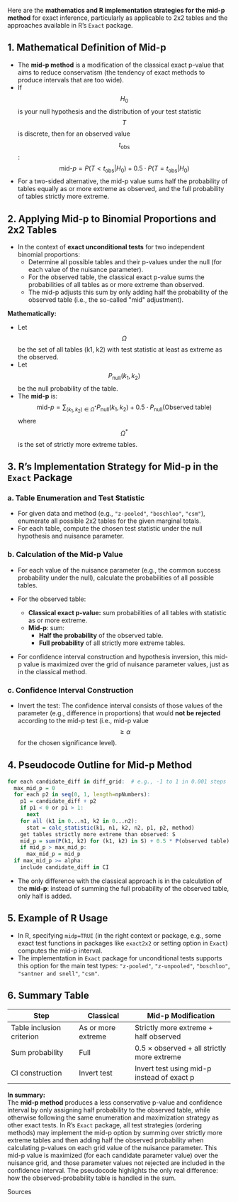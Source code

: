 Here are the **mathematics and R implementation strategies for the mid-p method** for exact inference, particularly as applicable to 2x2 tables and the approaches available in R’s `Exact` package.

## 1. **Mathematical Definition of Mid-p**

- The **mid-p method** is a modification of the classical exact p-value that aims to reduce conservatism (the tendency of exact methods to produce intervals that are too wide).
- If $$ H_0 $$ is your null hypothesis and the distribution of your test statistic $$ T $$ is discrete, then for an observed value $$ t_{\text{obs}} $$:
  $$
  \text{mid-}p = P(T < t_{\text{obs}} | H_0) + 0.5 \cdot P(T = t_{\text{obs}} | H_0)
  $$
- For a two-sided alternative, the mid-p value sums half the probability of tables equally as or more extreme as observed, and the full probability of tables strictly more extreme.

## 2. **Applying Mid-p to Binomial Proportions and 2x2 Tables**

- In the context of **exact unconditional tests** for two independent binomial proportions:
  - Determine all possible tables and their p-values under the null (for each value of the nuisance parameter).
  - For the observed table, the classical exact p-value sums the probabilities of all tables as or more extreme than observed.
  - The mid-p adjusts this sum by only adding half the probability of the observed table (i.e., the so-called "mid" adjustment).

**Mathematically:**
- Let $$ \Omega $$ be the set of all tables (k1, k2) with test statistic at least as extreme as the observed.
- Let $$ P_{\text{null}}(k_1, k_2) $$ be the null probability of the table.
- The **mid-p** is:
  $$
  \text{mid-}p = \sum_{(k_1, k_2) \in \Omega^*} P_{\text{null}}(k_1, k_2) + 0.5 \cdot P_{\text{null}}(\text{Observed table})
  $$
  where $$ \Omega^* $$ is the set of strictly more extreme tables.

## 3. **R’s Implementation Strategy for Mid-p in the `Exact` Package**

### **a. Table Enumeration and Test Statistic**

- For given data and method (e.g., `"z-pooled"`, `"boschloo"`, `"csm"`), enumerate all possible 2x2 tables for the given marginal totals.
- For each table, compute the chosen test statistic under the null hypothesis and nuisance parameter.

### **b. Calculation of the Mid-p Value**

- For each value of the nuisance parameter (e.g., the common success probability under the null), calculate the probabilities of all possible tables.
- For the observed table:
  - **Classical exact p-value:** sum probabilities of all tables with statistic as or more extreme.
  - **Mid-p**: sum:
    - **Half the probability** of the observed table.
    - **Full probability** of all strictly more extreme tables.

- For confidence interval construction and hypothesis inversion, this mid-p value is maximized over the grid of nuisance parameter values, just as in the classical method.

### **c. Confidence Interval Construction**

- Invert the test: The confidence interval consists of those values of the parameter (e.g., difference in proportions) that would **not be rejected** according to the mid-p test (i.e., mid-p value $$\geq \alpha$$ for the chosen significance level).

## 4. **Pseudocode Outline for Mid-p Method**

```r
for each candidate_diff in diff_grid:  # e.g., -1 to 1 in 0.001 steps
  max_mid_p = 0
  for each p2 in seq(0, 1, length=npNumbers):
    p1 = candidate_diff + p2
    if p1 < 0 or p1 > 1:
      next
    for all (k1 in 0...n1, k2 in 0...n2):
      stat = calc_statistic(k1, n1, k2, n2, p1, p2, method)
    get tables strictly more extreme than observed: S
    mid_p = sum(P(k1, k2) for (k1, k2) in S) + 0.5 * P(observed table)
    if mid_p > max_mid_p:
      max_mid_p = mid_p
  if max_mid_p >= alpha:
    include candidate_diff in CI
```

- The only difference with the classical approach is in the calculation of the **mid-p**: instead of summing the full probability of the observed table, only half is added.

## 5. **Example of R Usage**

- In R, specifying `midp=TRUE` (in the right context or package, e.g., some exact test functions in packages like `exact2x2` or setting option in `Exact`) computes the mid-p interval.
- The implementation in `Exact` package for unconditional tests supports this option for the main test types: `"z-pooled"`, `"z-unpooled"`, `"boschloo"`, `"santner and snell"`, `"csm"`.

## 6. **Summary Table**

| Step                        | Classical      | Mid-p Modification                               |
|-----------------------------|---------------|--------------------------------------------------|
| Table inclusion criterion   | As or more extreme | Strictly more extreme + half observed       |
| Sum probability             | Full          | 0.5 × observed + all strictly more extreme       |
| CI construction             | Invert test   | Invert test using mid-p instead of exact p       |

**In summary:**  
The **mid-p method** produces a less conservative p-value and confidence interval by only assigning half probability to the observed table, while otherwise following the same enumeration and maximization strategy as other exact tests. In R’s `Exact` package, all test strategies (ordering methods) may implement the mid-p option by summing over strictly more extreme tables and then adding half the observed probability when calculating p-values on each grid value of the nuisance parameter. This mid-p value is maximized (for each candidate parameter value) over the nuisance grid, and those parameter values not rejected are included in the confidence interval. The pseudocode highlights the only real difference: how the observed-probability table is handled in the sum.

Sources
